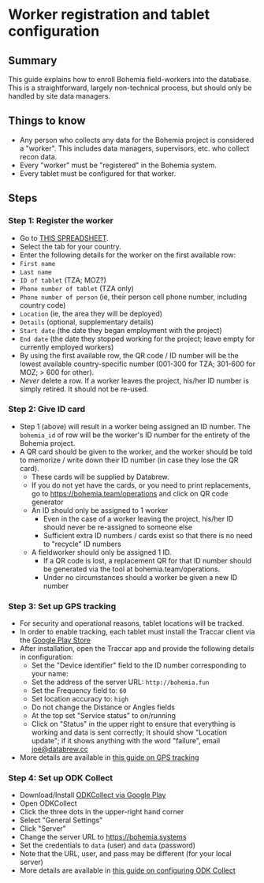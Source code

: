 # Worker registration and tablet configuration

## Summary

This guide explains how to enroll Bohemia field-workers into the database. This is a straightforward, largely non-technical process, but should only be handled by site data managers.

## Things to know
- Any person who collects any data for the Bohemia project is considered a "worker". This includes data managers, supervisors, etc. who collect recon data.
- Every "worker" must be "registered" in the Bohemia system.
- Every tablet must be configured for that worker.

## Steps

### Step 1: Register the worker

- Go to [THIS SPREADSHEET](https://docs.google.com/spreadsheets/d/1o1DGtCUrlBZcu-iLW-reWuB3PC8poEFGYxHfIZXNk1Q/edit#gid=490144130).
- Select the tab for your country.
- Enter the following details for the worker on the first available row:
- `First name`
- `Last name`
- `ID of tablet` (TZA; MOZ?)
- `Phone number of tablet` (TZA only)
- `Phone number of person` (ie, their person cell phone number, including country code)
- `Location` (ie, the area they will be deployed)
- `Details` (optional, supplementary details)
- `Start date` (the date they began employment with the project)
- `End date` (the date they stopped working for the project; leave empty for currently employed workers)
- By using the first available row, the QR code / ID number will be the lowest available country-specific number (001-300 for TZA; 301-600 for MOZ; > 600 for other).
- _Never_ delete a row. If a worker leaves the project, his/her ID number is simply retired. It should not be re-used.


### Step 2: Give ID card
- Step 1 (above) will result in a worker being assigned an ID number. The `bohemia_id` of  row will be the worker's ID number for the entirety of the Bohemia project.
- A QR card should be given to the worker, and the worker should be told to memorize / write down their ID number (in case they lose the QR card).
  - These cards will be supplied by Databrew.
  - If you do not yet have the cards, or you need to print replacements, go to https://bohemia.team/operations and click on QR code generator
  - An ID should only be assigned to 1 worker
    - Even in the case of a worker leaving the project, his/her ID should never be re-assigned to someone else
    - Sufficient extra ID numbers / cards exist so that there is no need to "recycle" ID numbers
  - A fieldworker should only be assigned 1 ID.
    - If a QR code is lost, a replacement QR for that ID number should be generated via the tool at bohemia.team/operations.
    - Under no circumstances should a worker be given a new ID number

### Step 3: Set up GPS tracking

- For security and operational reasons, tablet locations will be tracked.
- In order to enable tracking, each tablet must install the Traccar client via the [Google Play Store](https://play.google.com/store/apps/details?id=org.traccar.client)
- After installation, open the Traccar app and provide the following details in configuration:
  - Set the "Device identifier" field to the ID number corresponding to your name:
  - Set the address of the server URL: `http://bohemia.fun`
  - Set the Frequency field to: `60`
  - Set location accuracy to: `high`
  - Do not change the Distance or Angles fields
  - At the top set "Service status" to on/running
  - Click on "Status" in the upper right to ensure that everything is working and data is sent correctly; It should show "Location update"; if it shows anything with the word "failure", email joe@databrew.cc
- More details are available in [this guide on GPS tracking](guide_gps_tracking_android.md)

### Step 4: Set up ODK Collect

- Download/Install [ODKCollect via Google Play](https://play.google.com/store/apps/details?id=org.odk.collect.android&hl=en)
- Open ODKCollect
- Click the three dots in the upper-right hand corner
- Select "General Settings"
- Click "Server"
- Change the server URL to https://bohemia.systems
- Set the credentials to `data` (user) and `data` (password)
- Note that the URL, user, and pass may be different (for your local server)
- More details are available in [this guide on configuring ODK Collect](guide_data_collection_odk.md)

